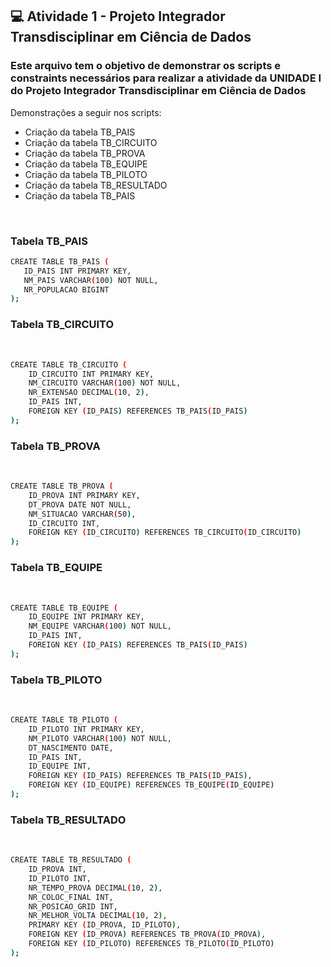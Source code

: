 ## 💻 Atividade 1 - Projeto Integrador Transdisciplinar em Ciência de Dados

### Este arquivo tem o objetivo de demonstrar os scripts e constraints necessários para realizar a atividade da UNIDADE I do Projeto Integrador Transdisciplinar em Ciência de Dados

Demonstrações a seguir nos scripts:

- Criação da tabela TB_PAIS
- Criação da tabela TB_CIRCUITO
- Criação da tabela TB_PROVA
- Criação da tabela TB_EQUIPE
- Criação da tabela TB_PILOTO
- Criação da tabela TB_RESULTADO
- Criação da tabela TB_PAIS

<br/>

### Tabela TB_PAIS

```sh
CREATE TABLE TB_PAIS (
   ID_PAIS INT PRIMARY KEY,
   NM_PAIS VARCHAR(100) NOT NULL,
   NR_POPULACAO BIGINT
);
```

### Tabela TB_CIRCUITO

<br/>

```sh
CREATE TABLE TB_CIRCUITO (
    ID_CIRCUITO INT PRIMARY KEY,
    NM_CIRCUITO VARCHAR(100) NOT NULL,
    NR_EXTENSAO DECIMAL(10, 2),
    ID_PAIS INT,
    FOREIGN KEY (ID_PAIS) REFERENCES TB_PAIS(ID_PAIS)
);
```

### Tabela TB_PROVA

<br/>

```sh
CREATE TABLE TB_PROVA (
    ID_PROVA INT PRIMARY KEY,
    DT_PROVA DATE NOT NULL,
    NM_SITUACAO VARCHAR(50),
    ID_CIRCUITO INT,
    FOREIGN KEY (ID_CIRCUITO) REFERENCES TB_CIRCUITO(ID_CIRCUITO)
);
```

### Tabela TB_EQUIPE

<br/>

```sh
CREATE TABLE TB_EQUIPE (
    ID_EQUIPE INT PRIMARY KEY,
    NM_EQUIPE VARCHAR(100) NOT NULL,
    ID_PAIS INT,
    FOREIGN KEY (ID_PAIS) REFERENCES TB_PAIS(ID_PAIS)
);
```

### Tabela TB_PILOTO

<br/>

```sh
CREATE TABLE TB_PILOTO (
    ID_PILOTO INT PRIMARY KEY,
    NM_PILOTO VARCHAR(100) NOT NULL,
    DT_NASCIMENTO DATE,
    ID_PAIS INT,
    ID_EQUIPE INT,
    FOREIGN KEY (ID_PAIS) REFERENCES TB_PAIS(ID_PAIS),
    FOREIGN KEY (ID_EQUIPE) REFERENCES TB_EQUIPE(ID_EQUIPE)
);
```

### Tabela TB_RESULTADO

<br/>

```sh
CREATE TABLE TB_RESULTADO (
    ID_PROVA INT,
    ID_PILOTO INT,
    NR_TEMPO_PROVA DECIMAL(10, 2),
    NR_COLOC_FINAL INT,
    NR_POSICAO_GRID INT,
    NR_MELHOR_VOLTA DECIMAL(10, 2),
    PRIMARY KEY (ID_PROVA, ID_PILOTO),
    FOREIGN KEY (ID_PROVA) REFERENCES TB_PROVA(ID_PROVA),
    FOREIGN KEY (ID_PILOTO) REFERENCES TB_PILOTO(ID_PILOTO)
);
```
